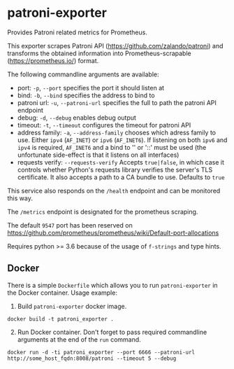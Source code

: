 # patroni-exporter

Provides Patroni related metrics for Prometheus.

This exporter scrapes Patroni API (https://github.com/zalando/patroni) and transforms the obtained information into Prometheus-scrapable (https://prometheus.io/) format.

The following commandline arguments are available:
- port: `-p`, `--port` specifies the port it should listen at
- bind: `-b`, `--bind` specifies the address to bind to
- patroni url: `-u`, `--patroni-url` specifies the full to path the patroni API endpoint
- debug: `-d`, `--debug` enables debug output
- timeout: `-t`, `--timeout` configures the timeout for patroni API
- address family: `-a`, `--address-family` chooses which adress family to use. Either `ipv4` (`AF_INET`) or `ipv6` (`AF_INET6`). If listening on both `ipv6` and `ipv4` is required, `AF_INET6` and a bind to '' or '::' must be used (the unfortunate side-effect is that it listens on all interfaces)
- requests verify: `--requests-verify` Accepts `true|false`, in which case it controls whether Python's requests library verifies the server's TLS certificate. It also accepts a path to a CA bundle to use. Defaults to ``true``

This service also responds on the `/health` endpoint and can be monitored this way.

The `/metrics` endpoint is designated for the prometheus scraping.

The default `9547` port has been reserved on https://github.com/prometheus/prometheus/wiki/Default-port-allocations

Requires python >= 3.6 because of the usage of `f-strings` and type hints.

## Docker
There is a simple `Dockerfile` which allows you to run `patroni-exporter` in the Docker container.
Usage example:

1. Build `patroni-exporter` docker image.
```
docker build -t patroni_exporter .
```
2. Run Docker container. Don't forget to pass required commandline arguments at the end of the `run` command.
```
docker run -d -ti patroni_exporter --port 6666 --patroni-url http://some_host_fqdn:8008/patroni --timeout 5 --debug
```
